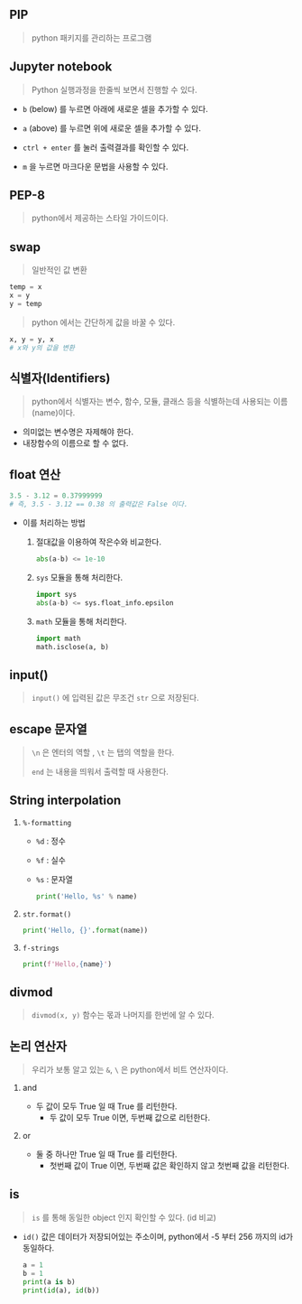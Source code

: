 ## PIP

> python 패키지를 관리하는 프로그램



## Jupyter notebook

>  Python 실행과정을 한줄씩 보면서 진행할 수 있다.

- `b` (below) 를 누르면 아래에 새로운 셀을 추가할 수 있다.

- `a` (above) 를 누르면 위에 새로운 셀을 추가할 수 있다.

- `ctrl + enter` 를 눌러 출력결과를 확인할 수 있다.

- `m` 을 누르면 마크다운 문법을 사용할 수 있다.



## PEP-8

> python에서 제공하는 스타일 가이드이다.



## swap

> 일반적인 값 변환

```python
temp = x
x = y
y = temp
```

> python 에서는 간단하게 값을 바꿀 수 있다.

```python
x, y = y, x
# x와 y의 값을 변환
```



## 식별자(Identifiers)

> python에서 식별자는 변수, 함수, 모듈, 클래스 등을 식별하는데 사용되는 이름(name)이다.

- 의미없는 변수명은 자제해야 한다.
- 내장함수의 이름으로 할 수 없다.



## float 연산

```python
3.5 - 3.12 = 0.37999999
# 즉, 3.5 - 3.12 == 0.38 의 출력값은 False 이다.
```

- 이를 처리하는 방법

  1. 절대값을 이용하여 작은수와 비교한다.

     ```python
     abs(a-b) <= 1e-10
     ```

  2. `sys` 모듈을 통해 처리한다.

     ```python
     import sys
     abs(a-b) <= sys.float_info.epsilon
     ```

  3. `math` 모듈을 통해 처리한다.

     ```python
     import math
     math.isclose(a, b)
     ```

     

## input()

> `input()` 에 입력된 값은 무조건 `str` 으로 저장된다.



## escape 문자열

> `\n` 은 엔터의 역할 , `\t` 는 탭의 역할을 한다.
>
> `end` 는 내용을 띄워서 출력할 때 사용한다.



## String interpolation

1. `%-formatting`

   - `%d` : 정수 

   - `%f` : 실수

   - `%s` : 문자열

     ``` python
     print('Hello, %s' % name)
     ```

2. `str.format()`

   ``` python
   print('Hello, {}'.format(name))
   ```

3. `f-strings`

   ```python
   print(f'Hello,{name}')
   ```



## divmod

> `divmod(x, y)` 함수는 몫과 나머지를 한번에 알 수 있다.



## 논리 연산자

> 우리가 보통 알고 있는 `&`, `\` 은 python에서 비트 연산자이다.

1. and
   - 두 값이 모두 True 일 때 True 를 리턴한다.
     - 두 값이 모두 True 이면, 두번째 값으로 리턴한다.

2. or
   - 둘 중 하나만 True 일 때 True 를 리턴한다.
     - 첫번째 값이 True 이면, 두번째 값은 확인하지 않고 첫번째 값을 리턴한다.



## is

> `is` 를 통해 동일한 object 인지 확인할 수 있다. (id 비교)

- `id()` 값은 데이터가 저장되어있는 주소이며, python에서 -5 부터 256 까지의 id가 동일하다.

  ``` python
  a = 1
  b = 1
  print(a is b)
  print(id(a), id(b))
  ```

  